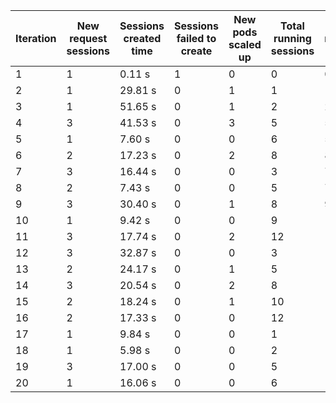 | Iteration | New request sessions | Sessions created time | Sessions failed to create | New pods scaled up | Total running sessions | Total running pods | Max sessions per pod | Gaps | Sessions closed |
| --------- | -------------------- | --------------------- | ------------------------- | ------------------ | ---------------------- | ------------------ | -------------------- | ---- | --------------- |
| 1         | 1                    | 0.11 s                | 1                         | 0                  | 0                      | 0                  | 3                    | 0    | 0               |
| 2         | 1                    | 29.81 s               | 0                         | 1                  | 1                      | 1                  | 3                    | 2    | 0               |
| 3         | 1                    | 51.65 s               | 0                         | 1                  | 2                      | 2                  | 3                    | 4    | 0               |
| 4         | 3                    | 41.53 s               | 0                         | 3                  | 5                      | 5                  | 3                    | 10   | 0               |
| 5         | 1                    | 7.60 s                | 0                         | 0                  | 6                      | 5                  | 3                    | 9    | 0               |
| 6         | 2                    | 17.23 s               | 0                         | 2                  | 8                      | 8                  | 3                    | 16   | 8               |
| 7         | 3                    | 16.44 s               | 0                         | 0                  | 3                      | 7                  | 3                    | 18   | 0               |
| 8         | 2                    | 7.43 s                | 0                         | 0                  | 5                      | 7                  | 3                    | 16   | 0               |
| 9         | 3                    | 30.40 s               | 0                         | 1                  | 8                      | 9                  | 3                    | 19   | 0               |
| 10        | 1                    | 9.42 s                | 0                         | 0                  | 9                      | 10                 | 3                    | 21   | 0               |
| 11        | 3                    | 17.74 s               | 0                         | 2                  | 12                     | 13                 | 3                    | 27   | 12              |
| 12        | 3                    | 32.87 s               | 0                         | 0                  | 3                      | 11                 | 3                    | 30   | 0               |
| 13        | 2                    | 24.17 s               | 0                         | 1                  | 5                      | 13                 | 3                    | 34   | 0               |
| 14        | 3                    | 20.54 s               | 0                         | 2                  | 8                      | 15                 | 3                    | 37   | 0               |
| 15        | 2                    | 18.24 s               | 0                         | 1                  | 10                     | 16                 | 3                    | 38   | 0               |
| 16        | 2                    | 17.33 s               | 0                         | 0                  | 12                     | 16                 | 3                    | 36   | 12              |
| 17        | 1                    | 9.84 s                | 0                         | 0                  | 1                      | 16                 | 3                    | 47   | 0               |
| 18        | 1                    | 5.98 s                | 0                         | 0                  | 2                      | 16                 | 3                    | 46   | 0               |
| 19        | 3                    | 17.00 s               | 0                         | 0                  | 5                      | 16                 | 3                    | 43   | 0               |
| 20        | 1                    | 16.06 s               | 0                         | 0                  | 6                      | 16                 | 3                    | 42   | 0               |